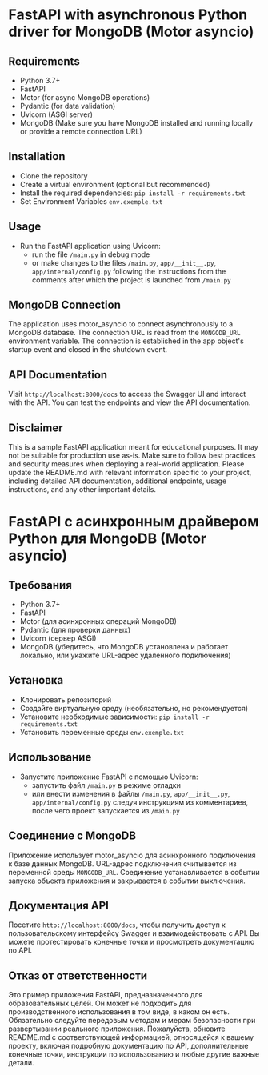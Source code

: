 # FastAPI with asynchronous Python driver for MongoDB (Motor asyncio)

## Requirements
+ Python 3.7+
+ FastAPI
+ Motor (for async MongoDB operations)
+ Pydantic (for data validation)
+ Uvicorn (ASGI server)
+ MongoDB (Make sure you have MongoDB installed and running locally or provide a remote connection URL)

## Installation
+ Clone the repository
+ Create a virtual environment (optional but recommended)
+ Install the required dependencies: `pip install -r requirements.txt`
+ Set Environment Variables `env.exemple.txt`

## Usage
+ Run the FastAPI application using Uvicorn:
  - run the file `/main.py` in debug mode
  - or make changes to the files `/main.py`, `app/__init__.py`, `app/internal/config.py` following the instructions from the comments after which the project is launched from `/main.py`

## MongoDB Connection
The application uses motor_asyncio to connect asynchronously to a MongoDB database. The connection URL is read from the `MONGODB_URL` environment variable. The connection is established in the app object's startup event and closed in the shutdown event.

## API Documentation
Visit `http://localhost:8000/docs` to access the Swagger UI and interact with the API. You can test the endpoints and view the API documentation.

## Disclaimer
This is a sample FastAPI application meant for educational purposes. It may not be suitable for production use as-is. Make sure to follow best practices and security measures when deploying a real-world application.
Please update the README.md with relevant information specific to your project, including detailed API documentation, additional endpoints, usage instructions, and any other important details.

# FastAPI с асинхронным драйвером Python для MongoDB (Motor asyncio) 

## Требования 
+ Python 3.7+
+ FastAPI
+ Motor (для асинхронных операций MongoDB)
+ Pydantic (для проверки данных)
+ Uvicorn (сервер ASGI)
+ MongoDB (убедитесь, что MongoDB установлена ​​и работает локально, или укажите URL-адрес удаленного подключения)

## Установка 
+ Клонировать репозиторий
+ Создайте виртуальную среду (необязательно, но рекомендуется)
+ Установите необходимые зависимости: `pip install -r requirements.txt`
+ Установить переменные среды `env.exemple.txt`

## Использование 
+ Запустите приложение FastAPI с помощью Uvicorn:
   - запустить файл `/main.py` в режиме отладки
   - или внести изменения в файлы `/main.py`, `app/__init__.py`, `app/internal/config.py` следуя инструкциям из комментариев, после чего проект запускается из `/main.py`

## Соединение с MongoDB 
Приложение использует motor_asyncio для асинхронного подключения к базе данных MongoDB. URL-адрес подключения считывается из переменной среды `MONGODB_URL`. Соединение устанавливается в событии запуска объекта приложения и закрывается в событии выключения. 

## Документация API 
Посетите `http://localhost:8000/docs`, чтобы получить доступ к пользовательскому интерфейсу Swagger и взаимодействовать с API. Вы можете протестировать конечные точки и просмотреть документацию по API. 

## Отказ от ответственности 
Это пример приложения FastAPI, предназначенного для образовательных целей. Он может не подходить для производственного использования в том виде, в каком он есть. Обязательно следуйте передовым методам и мерам безопасности при развертывании реального приложения. Пожалуйста, обновите README.md с соответствующей информацией, относящейся к вашему проекту, включая подробную документацию по API, дополнительные конечные точки, инструкции по использованию и любые другие важные детали.
